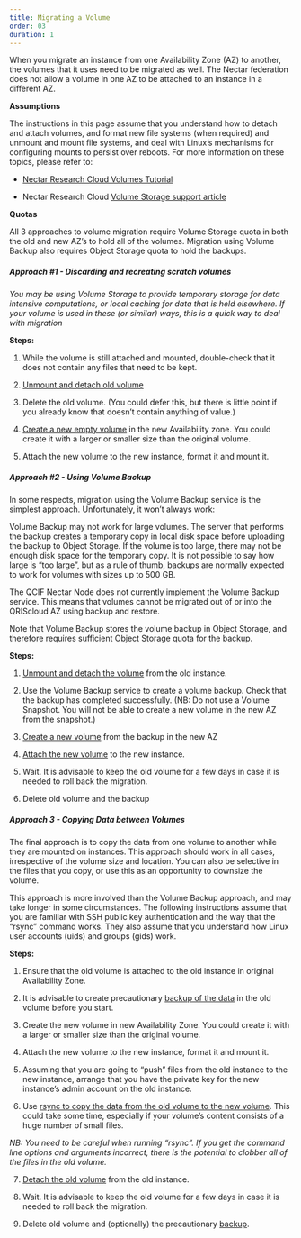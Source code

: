```yaml
---
title: Migrating a Volume
order: 03
duration: 1
---
```

When you migrate an instance from one Availability Zone (AZ) to another, the volumes that it uses need to be migrated as well.  The Nectar federation does not allow a volume in one AZ to be attached to an instance in a different AZ.

**Assumptions**

The instructions in this page assume that you understand how to detach and attach volumes, and format new file systems (when required) and unmount and mount file systems, and deal with Linux’s mechanisms for configuring mounts to persist over reboots.  For more information on these topics, please refer to:

- [Nectar Research Cloud Volumes Tutorial](https://tutorials.rc.nectar.org.au/volume-storage/01-overview)

- Nectar Research Cloud [Volume Storage support article](https://support.ehelp.edu.au/support/solutions/articles/6000216075-persistent-volume-storage)

**Quotas**

All 3 approaches to volume migration require Volume Storage quota in both the old and new AZ’s to hold all of the volumes.  Migration using Volume Backup also requires Object Storage quota to hold the backups.

##### Approach #1 - Discarding and recreating scratch volumes 

*You may be using Volume Storage to provide temporary storage for data intensive computations, or local caching for data that is held elsewhere.  If your volume is used in these (or similar) ways, this is a quick way to deal with migration*

**Steps:**
1. While the volume is still attached and mounted, double-check that it does not contain any files that need to be kept.  

2. [Unmount and detach old volume](https://tutorials.rc.nectar.org.au/volume-storage/05-unmount-detach)

3. Delete the old volume.  (You could defer this, but there is little point if you already know that doesn’t contain anything of value.)

4. [Create a new empty volume](https://tutorials.rc.nectar.org.au/volume-storage/03-create-attach) in the new Availability zone.  You could create it with a larger or smaller size than the original volume.

5. Attach the new volume to the new instance, format it and mount it.


##### Approach #2 - Using Volume Backup 

In some respects, migration using the Volume Backup service is the simplest approach.  Unfortunately, it won’t always work:

Volume Backup may not work for large volumes. The server that performs the backup creates a temporary copy in local disk space before uploading the backup to Object Storage. If the volume is too large, there may not be enough disk space for the temporary copy.  It is not possible to say how large is “too large”, but as a rule of thumb, backups are normally expected to work for volumes with sizes up to 500 GB.

The QCIF Nectar Node does not currently implement the Volume Backup service.  This means that volumes cannot be migrated out of or into the QRIScloud AZ using backup and restore.

Note that Volume Backup stores the volume backup in Object Storage, and therefore requires sufficient Object Storage quota for the backup.

**Steps:**
1. [Unmount and detach the volume](https://tutorials.rc.nectar.org.au/volume-storage/05-unmount-detach) from the old instance.

2. Use the Volume Backup service to create a volume backup.  Check that the backup has completed successfully.  (NB: Do not use a Volume Snapshot. You will not be able to create a new volume in the new AZ from the snapshot.)

3. [Create a new volume](https://tutorials.rc.nectar.org.au/volume-storage/03-create-attach) from the backup in the new AZ 

4. [Attach the new volume](https://tutorials.rc.nectar.org.au/volume-storage/03-create-attach) to the new instance.

5. Wait.  It is advisable to keep the old volume for a few days in case it is needed to roll back the migration.

6. Delete old volume and the backup

##### Approach 3 - Copying Data between Volumes 

The final approach is to copy the data from one volume to another while they are mounted on instances.  This approach should work in all cases, irrespective of the volume size and location. You can also be selective in the files that you copy, or use this as an opportunity to downsize the volume.

This approach is more involved than the Volume Backup approach, and may take longer  in some circumstances.  The following instructions assume that you are familiar with SSH public key authentication and the way that the “rsync” command works. They also assume that you understand how Linux user accounts (uids) and groups (gids) work.

**Steps:**
1. Ensure that the old volume is attached to the old instance in original Availability Zone.

2. It is advisable to create precautionary [backup of the data](https://support.ehelp.edu.au/support/solutions/articles/6000085112-backing-up-data) in the old volume before you start.

3. Create the new volume in new Availability Zone.  You could create it with a larger or smaller size than the original volume.

4. Attach the new volume to the new instance, format it and mount it.

5. Assuming that you are going to “push” files from the old instance to the new instance, arrange that you have the private key for the new instance’s admin account on the old instance. 

6. Use [rsync to copy the data from the old volume to the new volume](https://support.ehelp.edu.au/support/solutions/articles/6000085112-backing-up-data). This could take some time, especially if your volume’s content consists of a huge number of small files.

*NB: You need to be careful when running “rsync”.  If you get the command line options and arguments incorrect, there is the potential to clobber all of the files in the old volume.* 

7. [Detach the old volume](https://tutorials.rc.nectar.org.au/volume-storage/05-unmount-detach) from the old instance.

8. Wait.  It is advisable to keep the old volume for a few days in case it is needed to roll back the migration.

9. Delete old volume and (optionally) the precautionary [backup](https://support.ehelp.edu.au/support/solutions/articles/6000085112-backing-up-data).